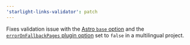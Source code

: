 ```yaml
---
'starlight-links-validator': patch
---
```


Fixes validation issue with the [Astro `base` option](https://docs.astro.build/en/reference/configuration-reference/#base) and the [`errorOnFallbackPages` plugin option](https://starlight-links-validator.vercel.app/configuration#erroronfallbackpages) set to `false` in a multilingual project.
